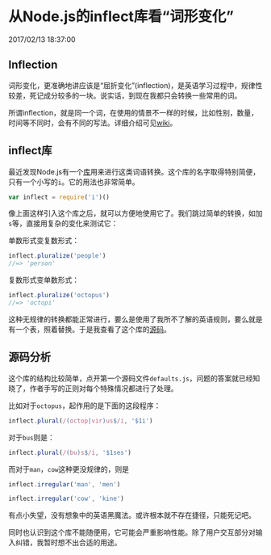 # 从Node.js的inflect库看“词形变化”
2017/02/13 18:37:00


## Inflection

词形变化，更准确地讲应该是“屈折变化”(inflection)，是英语学习过程中，规律性较差，死记成分较多的一块。说实话，到现在我都只会转换一些常用的词。

所谓inflection，就是同一个词，在使用的情景不一样的时候，比如性别，数量，时间等不同时，会有不同的写法。详细介绍可见[wiki][wiki]。


## inflect库

最近发现Node.js有一个[库][npm]用来进行这类词语转换。这个库的名字取得特别简便，只有一个小写的`i`。它的用法也非常简单。

```js
var inflect = require('i')()
```

像上面这样引入这个库之后，就可以方便地使用它了。我们跳过简单的转换，如加`s`等，直接用复杂的变化来测试它：

单数形式变复数形式：

```js
inflect.pluralize('people')
//=> 'person'
```

复数形式变单数形式：

```js
inflect.pluralize('octopus')
//=> 'octopi'
```

这种无规律的转换都能正常进行，要么是使用了我所不了解的英语规则，要么就是有一个表，照着替换。于是我查看了这个库的[源码][github]。


## 源码分析

这个库的结构比较简单，点开第一个源码文件`defaults.js`，问题的答案就已经知晓了，作者手写的正则对每个特殊情况都进行了处理。

比如对于`octopus`，起作用的是下面的这段程序：

```js
inflect.plural(/(octop|vir)us$/i, '$1i')
```

对于`bus`则是：

```js
inflect.plural(/(bu)s$/i, '$1ses')
```

而对于`man`，`cow`这种更没规律的，则是

```js
inflect.irregular('man', 'men')
```

```js
inflect.irregular('cow', 'kine')
```

有点小失望，没有想象中的英语黑魔法。或许根本就不存在捷径，只能死记吧。

同时也认识到这个库不能随便用，它可能会严重影响性能。除了用户交互部分对输入纠错，我暂时想不出合适的用途。


[wiki]: https://en.wikipedia.org/wiki/Inflection
[npm]: https://www.npmjs.com/package/i
[github]: https://github.com/pksunkara/inflect

